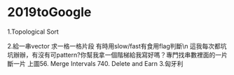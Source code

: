 # 2019toGoogle
1.Topological Sort

2.給一串vector 求一格一格片段 有時用slow/fast有食用flag判斷\n
這我每次都坑坑辦辦，有沒有可pattern?你幫我拿一個階梯給我寫好嗎？專門找串數裡面的一片斷一片
上圖56. Merge Intervals
740. Delete and Earn
3.匈牙利

